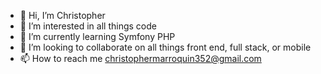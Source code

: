- 👋 Hi, I’m Christopher 
- 👀 I’m interested in all things code
- 🌱 I’m currently learning Symfony PHP
- 💞️ I’m looking to collaborate on all things front end, full stack, or mobile 
- 📫 How to reach me christophermarroquin352@gmail.com

<!---
cmarro3/cmarro3 is a ✨ special ✨ repository because its `README.md` (this file) appears on your GitHub profile.
You can click the Preview link to take a look at your changes.
--->
